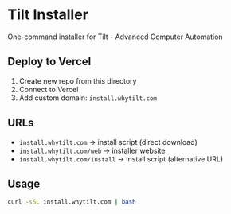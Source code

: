 # Tilt Installer

One-command installer for Tilt - Advanced Computer Automation

## Deploy to Vercel

1. Create new repo from this directory
2. Connect to Vercel
3. Add custom domain: `install.whytilt.com`

## URLs

- `install.whytilt.com` → install script (direct download)
- `install.whytilt.com/web` → installer website
- `install.whytilt.com/install` → install script (alternative URL)

## Usage

```bash
curl -sSL install.whytilt.com | bash
```